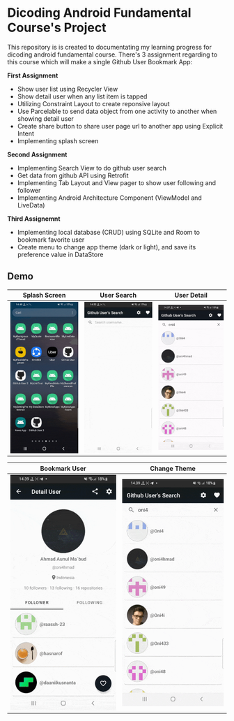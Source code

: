 # Dicoding Android Fundamental Course's Project

This repository is is created to documentating my learning progress for dicoding android fundamental course. There's 3 assignment regarding to this course which will make a single Github User Bookmark App:

**First Assignment**

*  Show user list using Recycler View
*  Show detail user when any list item is tapped
*  Utilizing Constraint Layout to create reponsive layout
*  Use Parcelable to send data object from one activity to another when showing detail user
*  Create share button to share user page url to another app using Explicit Intent
*  Implementing splash screen

**Second Assignment**

* Implementing Search View to do github user search
* Get data from github API using Retrofit 
* Implementing Tab Layout and View pager to show user following and follower
* Implementing Android Architecture Component (ViewModel and LiveData)

**Third Assignemnt**

* Implementing local database (CRUD) using SQLite and Room to bookmark favorite user
* Create menu to change app theme (dark or light), and save its preference value in DataStore

## Demo

|Splash Screen|User Search|User Detail|
|--|--|--|
|![](.misc/gif/splash%20screen.gif?raw=true)|![](.misc/gif/user%20search_1.gif?raw=true)|![](.misc/gif/user%20detial.gif?raw=true)|

|Bookmark User|Change Theme|
|--|--|
|![](.misc/gif/favorite%20user.gif?raw=true)|![](.misc/gif/change%20theme.gif?raw=true)|